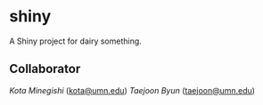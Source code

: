 # shiny
A Shiny project for dairy something.

## Collaborator
*Kota Minegishi* (kota@umn.edu)
*Taejoon Byun* (taejoon@umn.edu)

